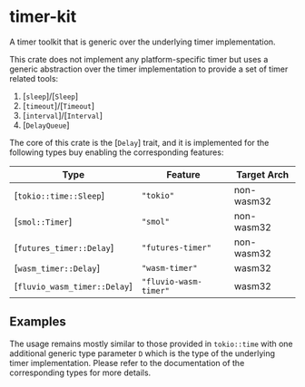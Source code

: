 # timer-kit

A timer toolkit that is generic over the underlying timer implementation.

This crate does not implement any platform-specific timer but uses a generic abstraction
over the timer implementation to provide a set of timer related tools:

1. [`sleep`]/[`Sleep`]
2. [`timeout`]/[`Timeout`]
3. [`interval`]/[`Interval`]
4. [`DelayQueue`]

The core of this crate is the [`Delay`] trait, and it is implemented for the following types
buy enabling the corresponding features:

| Type | Feature | Target Arch |
| ---- | ------- | ----------- |
| [`tokio::time::Sleep`] | `"tokio"` | non-wasm32 |
| [`smol::Timer`] | `"smol"` | non-wasm32 |
| [`futures_timer::Delay`] | `"futures-timer"` | non-wasm32 |
| [`wasm_timer::Delay`] | `"wasm-timer"` | wasm32 |
| [`fluvio_wasm_timer::Delay`] | `"fluvio-wasm-timer"` | wasm32 |

## Examples

The usage remains mostly similar to those provided in `tokio::time` with one additional generic
type parameter `D` which is the type of the underlying timer implementation. Please refer to the
documentation of the corresponding types for more details.
